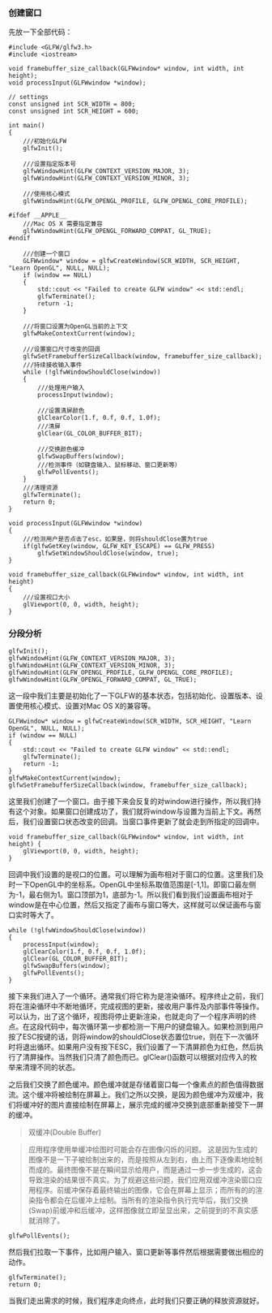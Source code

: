 ### 创建窗口

先放一下全部代码：

```
#include <GLFW/glfw3.h>
#include <iostream>

void framebuffer_size_callback(GLFWwindow* window, int width, int height);
void processInput(GLFWwindow *window);

// settings
const unsigned int SCR_WIDTH = 800;
const unsigned int SCR_HEIGHT = 600;

int main()
{
    ///初始化GLFW
    glfwInit();
    
    ///设置指定版本号
    glfwWindowHint(GLFW_CONTEXT_VERSION_MAJOR, 3);
    glfwWindowHint(GLFW_CONTEXT_VERSION_MINOR, 3);
    
    ///使用核心模式
    glfwWindowHint(GLFW_OPENGL_PROFILE, GLFW_OPENGL_CORE_PROFILE);
    
#ifdef __APPLE__
    ///Mac OS X 需要指定兼容
    glfwWindowHint(GLFW_OPENGL_FORWARD_COMPAT, GL_TRUE);
#endif

    ///创建一个窗口
    GLFWwindow* window = glfwCreateWindow(SCR_WIDTH, SCR_HEIGHT, "Learn OpenGL", NULL, NULL);
    if (window == NULL)
    {
        std::cout << "Failed to create GLFW window" << std::endl;
        glfwTerminate();
        return -1;
    }
    
    ///将窗口设置为OpenGL当前的上下文
    glfwMakeContextCurrent(window);
    
    ///设置窗口尺寸改变的回调
    glfwSetFramebufferSizeCallback(window, framebuffer_size_callback);
    ///持续接收输入事件
    while (!glfwWindowShouldClose(window))
    {
        ///处理用户输入
        processInput(window);
        
        ///设置清屏颜色
        glClearColor(1.f, 0.f, 0.f, 1.0f);
        ///清屏
        glClear(GL_COLOR_BUFFER_BIT);

        ///交换颜色缓冲
        glfwSwapBuffers(window);
        ///检测事件（如键盘输入、鼠标移动、窗口更新等）
        glfwPollEvents();
    }
    ///清理资源
    glfwTerminate();
    return 0;
}

void processInput(GLFWwindow *window)
{
    ///检测用户是否点击了esc，如果是，则将shouldClose置为true
    if(glfwGetKey(window, GLFW_KEY_ESCAPE) == GLFW_PRESS)
        glfwSetWindowShouldClose(window, true);
}

void framebuffer_size_callback(GLFWwindow* window, int width, int height)
{
    ///设置视口大小
    glViewport(0, 0, width, height);
}

```

### 分段分析

```
glfwInit();
glfwWindowHint(GLFW_CONTEXT_VERSION_MAJOR, 3);
glfwWindowHint(GLFW_CONTEXT_VERSION_MINOR, 3);
glfwWindowHint(GLFW_OPENGL_PROFILE, GLFW_OPENGL_CORE_PROFILE);
glfwWindowHint(GLFW_OPENGL_FORWARD_COMPAT, GL_TRUE);
```

这一段中我们主要是初始化了一下GLFW的基本状态，包括初始化、设置版本、设置使用核心模式、设置对Mac OS X的兼容等。


```
GLFWwindow* window = glfwCreateWindow(SCR_WIDTH, SCR_HEIGHT, "Learn OpenGL", NULL, NULL);
if (window == NULL)
{
    std::cout << "Failed to create GLFW window" << std::endl;
    glfwTerminate();
    return -1;
}
glfwMakeContextCurrent(window);
glfwSetFramebufferSizeCallback(window, framebuffer_size_callback);
```

这里我们创建了一个窗口。由于接下来会反复的对window进行操作，所以我们持有这个对象。如果窗口创建成功了，我们就将window与设置为当前上下文。再然后，我们设置窗口状态改变的回调。当窗口事件更新了就会走到所指定的回调中。

```
void framebuffer_size_callback(GLFWwindow* window, int width, int height) {
    glViewport(0, 0, width, height);
}
```

回调中我们设置的是视口的位置。可以理解为画布相对于窗口的位置。这里我们及时一下OpenGL中的坐标系。OpenGL中坐标系取值范围是[-1,1]。即窗口最左侧为-1，最右侧为1。窗口顶部为1，底部为-1。所以我们看到我们设置画布相对于window是在中心位置，然后又指定了画布与窗口等大，这样就可以保证画布与窗口实时等大了。

```
while (!glfwWindowShouldClose(window))
{
    processInput(window);
    glClearColor(1.f, 0.f, 0.f, 1.0f);
    glClear(GL_COLOR_BUFFER_BIT);
    glfwSwapBuffers(window);
    glfwPollEvents();
}
```

接下来我们进入了一个循环。通常我们将它称为是渲染循环。程序终止之前，我们将在渲染循环中不断地循环，完成视图的更新，接收用户事件及内部事件等操作。可以认为，出了这个循环，视图将停止更新渲染，也就走向了一个程序声明的终点。在这段代码中，每次循环第一步都检测一下用户的键盘输入。如果检测到用户按了ESC按键的话，则将window的shouldClose状态置位true，则在下一次循环时将退出循环。如果用户没有按下ESC，我们设置了一下清屏颜色为红色，然后执行了清屏操作。当然我们只清了颜色而已。glClear()函数可以根据对应传入的枚举来清理不同的状态。

之后我们交换了颜色缓冲。颜色缓冲就是存储着窗口每一个像素点的颜色值得数据流。这个缓冲将被绘制在屏幕上。我们之所以交换，是因为颜色缓冲为双缓冲，我们将缓冲好的图片直接绘制在屏幕上，展示完成的缓冲交换到底部重新接受下一屏的缓冲。

> 双缓冲(Double Buffer)

> 应用程序使用单缓冲绘图时可能会存在图像闪烁的问题。 这是因为生成的图像不是一下子被绘制出来的，而是按照从左到右，由上而下逐像素地绘制而成的。最终图像不是在瞬间显示给用户，而是通过一步一步生成的，这会导致渲染的结果很不真实。为了规避这些问题，我们应用双缓冲渲染窗口应用程序。前缓冲保存着最终输出的图像，它会在屏幕上显示；而所有的的渲染指令都会在后缓冲上绘制。当所有的渲染指令执行完毕后，我们交换(Swap)前缓冲和后缓冲，这样图像就立即呈显出来，之前提到的不真实感就消除了。


```
glfwPollEvents();
```

然后我们拉取一下事件，比如用户输入、窗口更新等事件然后根据需要做出相应的动作。

```
glfwTerminate();
return 0;
```

当我们走出需求的时候，我们程序走向终点，此时我们只要正确的释放资源就好。




